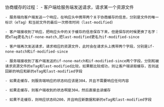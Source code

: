协商缓存的过程：
    - 客户端给服务端发送请求，请求某一个资源文件
    
    - 服务端向客户端发送一个响应，在响应头中携带两个关于协商缓存的信息，分别是文件的唯一标识（eTag）和当前文件的最后一次修改时间（last-modified）
    
    - 客户端接收到了响应，把响应头中的关于缓存的信息保存下来，但是保存的时候更换了名字：把eTag更名为if-none-match,把last-modified更名为if-modified-since
    
    - 客户端再次发送请求，请求相应的资源文件，此时会在请求头上携带两个字段，分别是if-none-match和if-modified-since

    - 服务端接收到了客户端发送的if-none-match和if-modified-since两个字段，分别和被请求资源文件的eTag和last-modified比较，如果都比较成功，则让客户端读取缓存，否则返回新的响应和新的eTag和last-modified字段

    - 如果走缓存，则服务端响应的状态码应该是304，并且不需要响应任何内容

    - 如果走缓存，则客户端收到的状态啊是304，然后直接去读缓存

    - 如果不走缓存，则响应状态码200，并且响应新数据和新的eTag和last-modified字段